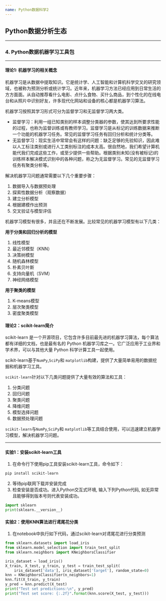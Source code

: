 ```yaml
---
name: Python数据科学2
---
```


## Python数据分析生态

---

### 4. Python数据机器学习工具包

---

#### 理论1: 机器学习的相关概念

机器学习是从数据中提取知识。它是统计学、人工智能和计算机科学交叉的研究领域，也被称为预测分析或统计学习。近年来，机器学习方法已经应用到日常生活的方方面面。从自动推荐看什么电影、点什么食物、买什么商品，到个性化的在线电台和从照片中识别好友，许多现代化网站和设备的核心都是机器学习算法。

机器学习按照其学习形式可分为监督学习和无监督学习两大类。
- 监督学习：利用一组已知类别的样本调整分类器的参数，使其达到所要求性能的过程，也称为监督训练或有教师学习。监督学习是从标记的训练数据来推断一个功能的机器学习任务。常见的监督学习任务有回归分析和统计分类等。
- 无监督学习：现实生活中常常会有这样的问题：缺乏足够的先验知识，因此难以人工标注类别或进行人工类别标注的成本太高。很自然地，我们希望计算机能代我们完成这些工作，或至少提供一些帮助。根据类别未知(没有被标记)的训练样本解决模式识别中的各种问题，称之为无监督学习。常见的无监督学习任务有聚类分析等。

解决机器学习问题通常需要以下几个重要步骤：

1. 数据导入与数据预处理
2. 探索性数据分析（观察数据）
3. 建立分析模型
4. 根据建模作出预测
5. 交叉验证与模型评估

机器学习模型有很多，并且还在不断发展。比较常见的机器学习模型有以下几类：

**用于分类和回归分析的模型**

1. 线性模型
2. 最近邻模型（KNN）
3. 决策树模型
4. 随机森林模型
5. 朴素贝叶斯
6. 支持向量机（SVM）
7. 神经网络模型

**用于聚类的模型**

1. K-means模型
2. 层次聚类模型
3. 密度聚类模型


#### 理论2：scikit-learn简介

scikit-learn 是一个开源项目，它包含许多目前最先进的机器学习算法，每个算法都有详细的文档，也是最有名的 Python 机器学习库之一。它广泛应用于工业界和学术界，可以与其他大量 Python 科学计算工具一起使用。

scikit-learn基于`NumPy`,`SciPy`和 `matplotlib`构建，提供了大量简单易用的数据挖掘和机器学习工具。

`scikit-learn`针对以下几类问题提供了大量有效的算法和工具：

1. 分类问题
2. 回归问题
3. 聚类问题
4. 降维问题
5. 模型选择问题
6. 数据预处理问题

`scikit-learn`与`NumPy`,`SciPy`和 `matplotlib`等工具结合使用，可以迅速建立机器学习模型，解决机器学习问题。

---

#### 实验1：安装scikit-learn工具

1. 在命令行下使用pip工具安装scikit-learn工具，命令如下：

``` bash
pip install scikit-learn
```

2. 等待pip联网下载并安装完成
3. 检查安装是否成功。进入Python交互式环境, 输入下列Python代码, 如无异常且能够得到版本号则代表安装成功。

``` python
import sklearn
print(sklearn.__version__)
```

#### 实验2：使用KNN算法进行鸢尾花分类

1. 在notebook中执行如下代码，通过scikit-learn对鸢尾花进行分类预测

``` python
from sklearn.datasets import load_iris
from sklearn.model_selection import train_test_split
from sklearn.neighbors import KNeighborsClassifier

iris_dataset = load_iris()
X_train, X_test, y_train, y_test = train_test_split(
    iris_dataset['data'], iris_dataset['target'], random_state=0)
knn = KNeighborsClassifier(n_neighbors=1)
knn.fit(X_train, y_train)
y_pred = knn.predict(X_test)
print("Test set predictions:\n", y_pred)
print("Test set score: {:.2f}".format(knn.score(X_test, y_test)))
```
